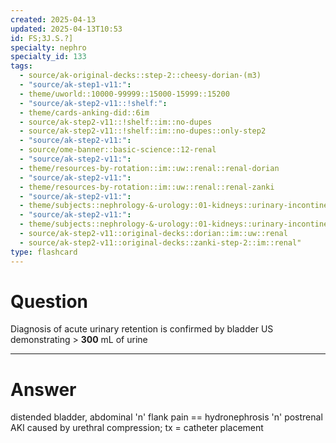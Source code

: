```yaml
---
created: 2025-04-13
updated: 2025-04-13T10:53
id: FS;3J.S.?]
specialty: nephro
specialty_id: 133
tags:
  - source/ak-original-decks::step-2::cheesy-dorian-(m3)
  - "source/ak-step1-v11:": 
  - theme/uworld::10000-99999::15000-15999::15200
  - "source/ak-step2-v11::!shelf:": 
  - theme/cards-anking-did::6im
  - source/ak-step2-v11::!shelf::im::no-dupes
  - source/ak-step2-v11::!shelf::im::no-dupes::only-step2
  - "source/ak-step2-v11:": 
  - source/ome-banner::basic-science::12-renal
  - "source/ak-step2-v11:": 
  - theme/resources-by-rotation::im::uw::renal::renal-dorian
  - "source/ak-step2-v11:": 
  - theme/resources-by-rotation::im::uw::renal::renal-zanki
  - "source/ak-step2-v11:": 
  - theme/subjects::nephrology-&-urology::01-kidneys::urinary-incontinence
  - "source/ak-step2-v11:": 
  - theme/subjects::nephrology-&-urology::01-kidneys::urinary-incontinence::urinary-retention
  - source/ak-step2-v11::original-decks::dorian::im::uw::renal
  - source/ak-step2-v11::original-decks::zanki-step-2::im::renal"
type: flashcard
---
```


# Question
Diagnosis of acute urinary retention is confirmed by bladder US demonstrating > **300** mL of urine

---

# Answer
distended bladder, abdominal 'n' flank pain == hydronephrosis 'n' postrenal AKI caused by urethral compression; tx = catheter placement